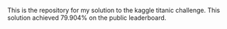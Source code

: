 This is the repository for my solution to the kaggle titanic challenge. This solution achieved 79.904% on the public leaderboard.
